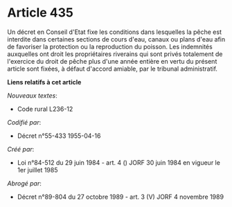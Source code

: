 # Article 435

Un décret en Conseil d'Etat fixe les conditions dans lesquelles la pêche est interdite dans certaines sections de cours
d'eau, canaux ou plans d'eau afin de favoriser la protection ou la reproduction du poisson. Les indemnités auxquelles ont
droit les propriétaires riverains qui sont privés totalement de l'exercice du droit de pêche plus d'une année entière en
vertu du présent article sont fixées, à défaut d'accord amiable, par le tribunal administratif.

**Liens relatifs à cet article**

_Nouveaux textes_:

  - Code rural L236-12

_Codifié par_:

  - Décret n°55-433 1955-04-16

_Créé par_:

  - Loi n°84-512 du 29 juin 1984 - art. 4 () JORF 30 juin 1984 en vigueur le 1er juillet 1985

_Abrogé par_:

  - Décret n°89-804 du 27 octobre 1989 - art. 3 (V) JORF 4 novembre 1989
